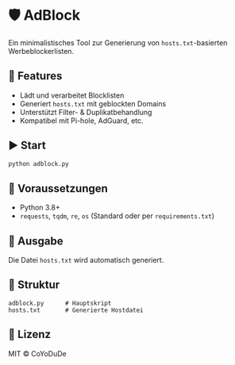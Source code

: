 # 🛡️ AdBlock

Ein minimalistisches Tool zur Generierung von `hosts.txt`-basierten Werbeblockerlisten.

## 🚀 Features

- Lädt und verarbeitet Blocklisten
- Generiert `hosts.txt` mit geblockten Domains
- Unterstützt Filter- & Duplikatbehandlung
- Kompatibel mit Pi-hole, AdGuard, etc.

## ▶️ Start

```bash
python adblock.py
```

## 🔧 Voraussetzungen

- Python 3.8+
- `requests`, `tqdm`, `re`, `os` (Standard oder per `requirements.txt`)

## 📄 Ausgabe

Die Datei `hosts.txt` wird automatisch generiert.

## 📁 Struktur

```
adblock.py      # Hauptskript
hosts.txt       # Generierte Hostdatei
```

## 📄 Lizenz

MIT © CoYoDuDe
